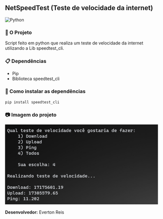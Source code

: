 ## NetSpeedTest (Teste de velocidade da internet)

![Python](https://www.python.org/static/img/python-logo@2x.png)
### :snake: O Projeto
Script feito em python que realiza um teste de velocidade da internet utilizando a Lib speedtest_cli.

### :clipboard: Dependências
* Pip
* Biblioteca speedtest_cli

### :rocket: Como instalar as dependências
```
pip install speedtest_cli
```

### :camera: Imagem do projeto
![Imagem do programa em execução](imagem.png) <br>

**Desenvolvedor:** Everton Reis